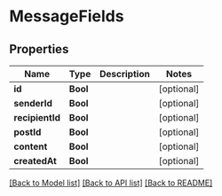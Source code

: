 # MessageFields

## Properties
Name | Type | Description | Notes
------------ | ------------- | ------------- | -------------
**id** | **Bool** |  | [optional] 
**senderId** | **Bool** |  | [optional] 
**recipientId** | **Bool** |  | [optional] 
**postId** | **Bool** |  | [optional] 
**content** | **Bool** |  | [optional] 
**createdAt** | **Bool** |  | [optional] 

[[Back to Model list]](../README.md#documentation-for-models) [[Back to API list]](../README.md#documentation-for-api-endpoints) [[Back to README]](../README.md)


